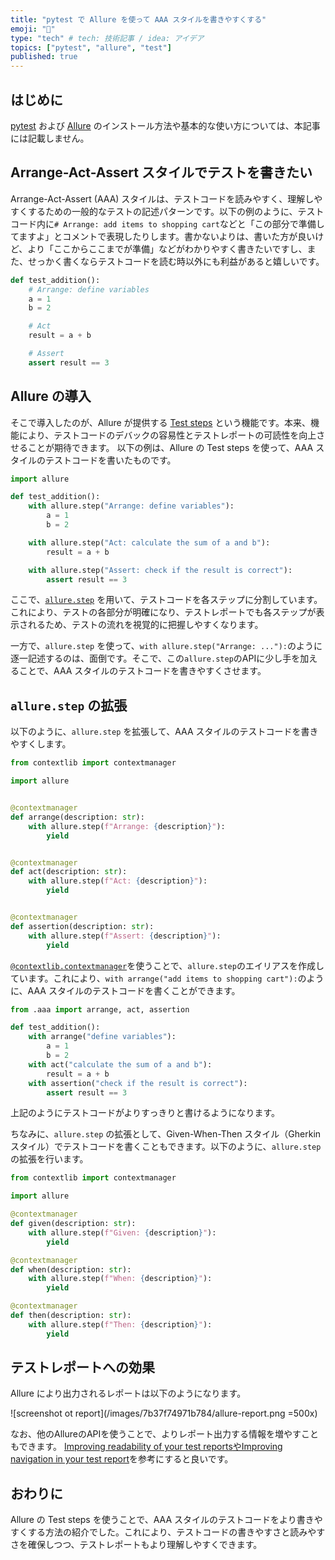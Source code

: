 ```yaml
---
title: "pytest で Allure を使って AAA スタイルを書きやすくする"
emoji: "🥒"
type: "tech" # tech: 技術記事 / idea: アイデア
topics: ["pytest", "allure", "test"]
published: true
---
```


## はじめに

[pytest](https://docs.pytest.org/en/stable/) および [Allure](https://allurereport.org/) のインストール方法や基本的な使い方については、本記事には記載しません。

## Arrange-Act-Assert スタイルでテストを書きたい

Arrange-Act-Assert (AAA) スタイルは、テストコードを読みやすく、理解しやすくするための一般的なテストの記述パターンです。以下の例のように、テストコード内に`# Arrange: add items to shopping cart`などと「この部分で準備してますよ」とコメントで表現したりします。書かないよりは、書いた方が良いけど、より「ここからここまでが準備」などがわかりやすく書きたいですし、また、せっかく書くならテストコードを読む時以外にも利益があると嬉しいです。

```python
def test_addition():
    # Arrange: define variables
    a = 1
    b = 2

    # Act
    result = a + b

    # Assert
    assert result == 3
```

## Allure の導入

そこで導入したのが、Allure が提供する [Test steps](https://allurereport.org/docs/steps/) という機能です。本来、機能により、テストコードのデバックの容易性とテストレポートの可読性を向上させることが期待できます。
以下の例は、Allure の Test steps を使って、AAA スタイルのテストコードを書いたものです。

```python
import allure

def test_addition():
    with allure.step("Arrange: define variables"):
        a = 1
        b = 2

    with allure.step("Act: calculate the sum of a and b"):
        result = a + b

    with allure.step("Assert: check if the result is correct"):
        assert result == 3
```

ここで、[`allure.step`](https://allurereport.org/docs/pytest-reference/#test-steps) を用いて、テストコードを各ステップに分割しています。これにより、テストの各部分が明確になり、テストレポートでも各ステップが表示されるため、テストの流れを視覚的に把握しやすくなります。

一方で、`allure.step` を使って、`with allure.step("Arrange: ..."):`のように逐一記述するのは、面倒です。そこで、この`allure.step`のAPIに少し手を加えることで、AAA スタイルのテストコードを書きやすくさせます。

## `allure.step` の拡張

以下のように、`allure.step` を拡張して、AAA スタイルのテストコードを書きやすくします。

```python:aaa.py
from contextlib import contextmanager

import allure


@contextmanager
def arrange(description: str):
    with allure.step(f"Arrange: {description}"):
        yield


@contextmanager
def act(description: str):
    with allure.step(f"Act: {description}"):
        yield


@contextmanager
def assertion(description: str):
    with allure.step(f"Assert: {description}"):
        yield
```

[`@contextlib.contextmanager`](https://docs.python.org/ja/3.13/library/contextlib.html#contextlib.contextmanager)を使うことで、`allure.step`のエイリアスを作成しています。これにより、`with arrange("add items to shopping cart"):`のように、AAA スタイルのテストコードを書くことができます。

```python
from .aaa import arrange, act, assertion

def test_addition():
    with arrange("define variables"):
        a = 1
        b = 2
    with act("calculate the sum of a and b"):
        result = a + b
    with assertion("check if the result is correct"):
        assert result == 3
```

上記のようにテストコードがよりすっきりと書けるようになります。

ちなみに、`allure.step` の拡張として、Given-When-Then スタイル（Gherkinスタイル）でテストコードを書くこともできます。以下のように、`allure.step` の拡張を行います。

```python:gherkin.py
from contextlib import contextmanager

import allure

@contextmanager
def given(description: str):
    with allure.step(f"Given: {description}"):
        yield

@contextmanager
def when(description: str):
    with allure.step(f"When: {description}"):
        yield

@contextmanager
def then(description: str):
    with allure.step(f"Then: {description}"):
        yield
```

## テストレポートへの効果

Allure により出力されるレポートは以下のようになります。

![screenshot ot report](/images/7b37f74971b784/allure-report.png =500x)

なお、他のAllureのAPIを使うことで、よりレポート出力する情報を増やすこともできます。
[Improving readability of your test reports](https://allurereport.org/docs/gettingstarted-readability/)[やImproving navigation in your test report](https://allurereport.org/docs/gettingstarted-navigation/)を参考にすると良いです。

## おわりに

Allure の Test steps を使うことで、AAA スタイルのテストコードをより書きやすくする方法の紹介でした。これにより、テストコードの書きやすさと読みやすさを確保しつつ、テストレポートもより理解しやすくできます。

<!-- qiita article id: 5ff0203391fc9301aff7 -->
